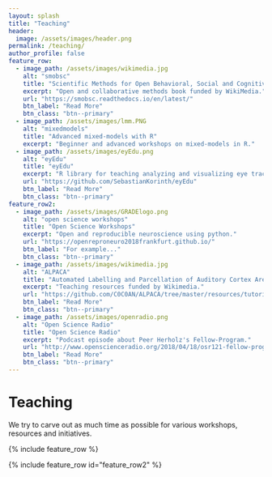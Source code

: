 ```yaml
---
layout: splash
title: "Teaching"
header:
  image: /assets/images/header.png
permalink: /teaching/
author_profile: false
feature_row:
  - image_path: /assets/images/wikimedia.jpg
    alt: "smobsc"
    title: "Scientific Methods for Open Behavioral, Social and Cognitive Sciences"
    excerpt: "Open and collaborative methods book funded by WikiMedia."
    url: "https://smobsc.readthedocs.io/en/latest/"
    btn_label: "Read More"
    btn_class: "btn--primary"
  - image_path: /assets/images/lmm.PNG
    alt: "mixedmodels"
    title: "Advanced mixed-models with R"
    excerpt: "Beginner and advanced workshops on mixed-models in R."
  - image_path: /assets/images/eyEdu.png
    alt: "eyEdu"
    title: "eyEdu"
    excerpt: "R library for teaching analyzing and visualizing eye tracking data."
    url: "https://github.com/SebastianKorinth/eyEdu"
    btn_label: "Read More"
    btn_class: "btn--primary"
feature_row2:
  - image_path: /assets/images/GRADElogo.png
    alt: "open science workshops"
    title: "Open Science Workshops"
    excerpt: "Open and reproducible neuroscience using python."
    url: "https://openreproneuro2018frankfurt.github.io/"
    btn_label: "For example..."
    btn_class: "btn--primary"
  - image_path: /assets/images/wikimedia.jpg
    alt: "ALPACA"
    title: "Automated Labelling and Parcellation of Auditory Cortex Areas"
    excerpt: "Teaching resources funded by Wikimedia."
    url: "https://github.com/C0C0AN/ALPACA/tree/master/resources/tutorials"
    btn_label: "Read More"
    btn_class: "btn--primary"
  - image_path: /assets/images/openradio.png
    alt: "Open Science Radio"
    title: "Open Science Radio"
    excerpt: "Podcast episode about Peer Herholz's Fellow-Program."
    url: "http://www.openscienceradio.org/2018/04/18/osr121-fellow-programm-katja-mayer-und-peer-herholz-wmde-de/"
    btn_label: "Read More"
    btn_class: "btn--primary"
---
```


# Teaching

We try to carve out as much time as possible for various workshops, resources and initiatives.

{% include feature_row %}

{% include feature_row id="feature_row2" %}
